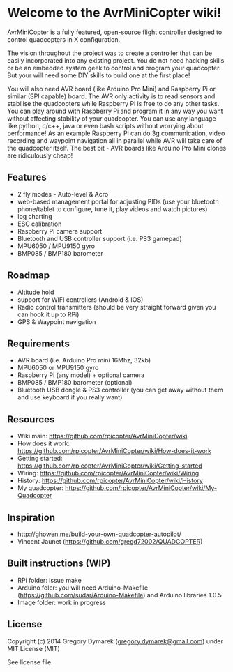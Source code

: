 # Welcome to the AvrMiniCopter wiki!

AvrMiniCopter is a fully featured, open-source flight controller designed to control quadcopters in X configuration. 

The vision throughout the project was to create a controller that can be easily incorporated into any existing project. You do not need hacking skills or be an embedded system geek to control and program your quadcopter. But your will need some DIY skills to build one at the first place!

You will also need AVR board (like Arduino Pro Mini) and Raspberry Pi or similar (SPI capable) board. The AVR only activity is to read sensors and stabilise the quadcopters while Raspberry Pi is free to do any other tasks. You can play around with Raspberry Pi and program it in any way you want without affecting stability of your quadcopter. You can use any language like python, c/c++, java or even bash scripts without worrying about performance! As an example Raspberry Pi can do 3g communication, video recording and waypoint navigation all in parallel while AVR will take care of the quadcopter itself. The best bit - AVR boards like Arduino Pro Mini clones are ridiculously cheap! 

## Features
* 2 fly modes - Auto-level & Acro
* web-based management portal for adjusting PIDs (use your bluetooth phone/tablet to configure, tune it, play videos and watch pictures)
* log charting
* ESC calibration
* Raspberry Pi camera support
* Bluetooth and USB controller support (i.e. PS3 gamepad)
* MPU6050 / MPU9150 gyro
* BMP085 / BMP180 barometer

## Roadmap
* Altitude hold
* support for WIFI controllers (Android & IOS)
* Radio control transmitters (should be very straight forward given you can hook it up to RPi)
* GPS & Waypoint navigation

## Requirements
* AVR board (i.e. Arduino Pro mini 16Mhz, 32kb)
* MPU6050 or MPU9150 gyro
* Raspberry Pi (any model) + optional camera
* BMP085 / BMP180 barometer (optional)
* Bluetooth USB dongle & PS3 controller (you can get away without them and use keyboard if you really want)


## Resources
* Wiki main: https://github.com/rpicopter/AvrMiniCopter/wiki
* How does it work: https://github.com/rpicopter/AvrMiniCopter/wiki/How-does-it-work
* Getting started: https://github.com/rpicopter/AvrMiniCopter/wiki/Getting-started
* Wiring: https://github.com/rpicopter/AvrMiniCopter/wiki/Wiring
* History: https://github.com/rpicopter/AvrMiniCopter/wiki/History
* My quadcopter: https://github.com/rpicopter/AvrMiniCopter/wiki/My-Quadcopter

## Inspiration
* http://ghowen.me/build-your-own-quadcopter-autopilot/
* Vincent Jaunet (https://github.com/gregd72002/QUADCOPTER)

## Built instructions (WIP)
* RPi folder: issue make
* Arduino foler: you will need Arduino-Makefile (https://github.com/sudar/Arduino-Makefile) and Arduino libraries 1.0.5
* Image folder: work in progress

## License
Copyright (c) 2014 Gregory Dymarek (gregory.dymarek@gmail.com) under MIT License (MIT)

See license file.

